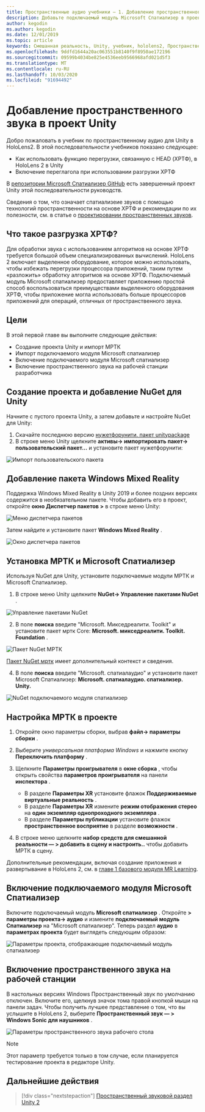 ```yaml
---
title: Пространственные аудио учебники — 1. Добавление пространственного звука в проект
description: Добавьте подключаемый модуль Microsoft Спатиализер в проект Unity, чтобы получить доступ к аппаратной разгрузке HoloLens 2 ХРТФ.
author: kegodin
ms.author: kegodin
ms.date: 12/01/2019
ms.topic: article
keywords: Смешанная реальность, Unity, учебник, hololens2, Пространственный звук
ms.openlocfilehash: 9ddfd1644a20ac063551b8140f9f8950ae172196
ms.sourcegitcommit: 09599b4034be825e4536eeb9566968afd021d5f3
ms.translationtype: MT
ms.contentlocale: ru-RU
ms.lasthandoff: 10/03/2020
ms.locfileid: "91694492"
---
```

# <a name="adding-spatial-audio-to-your-unity-project"></a>Добавление пространственного звука в проект Unity

Добро пожаловать в учебник по пространственному аудио для Unity в HoloLens2. В этой последовательности учебников показано следующее:
* Как использовать функцию перегрузки, связанную с HEAD (ХРТФ), в HoloLens 2 в Unity
* Включение переглагола при использовании разгрузки ХРТФ

В [репозитории Microsoft Спатиализер GitHub](https://github.com/microsoft/spatialaudio-unity) есть завершенный проект Unity этой последовательности руководств. 

Сведения о том, что означает спатиализеие звуков с помощью технологий пространственности на основе ХРТФ и рекомендации по их полезности, см. в статье о [проектировании пространственных звуков](https://docs.microsoft.com/windows/mixed-reality/spatial-sound-design).

## <a name="what-is-hrtf-offload"></a>Что такое разгрузка ХРТФ?
Для обработки звука с использованием алгоритмов на основе ХРТФ требуется большой объем специализированных вычислений. HoloLens 2 включает выделенное оборудование, которое можно использовать, чтобы избежать перегрузки процессора приложений, таким путем «разложить» обработку алгоритмов на основе ХРТФ.  Подключаемый модуль Microsoft спатиализер предоставляет приложению простой способ воспользоваться преимуществами выделенного оборудования ХРТФ, чтобы приложение могла использовать больше процессоров приложений для операций, отличных от пространственного звука.

## <a name="objectives"></a>Цели
В этой первой главе вы выполните следующие действия:
* Создание проекта Unity и импорт МРТК
* Импорт подключаемого модуля Microsoft спатиализер
* Включение подключаемого модуля Microsoft спатиализер
* Включение пространственного звука на рабочей станции разработчика

## <a name="create-a-project-and-add-nuget-for-unity"></a>Создание проекта и добавление NuGet для Unity
Начните с пустого проекта Unity, а затем добавьте и настройте NuGet для Unity:
1. Скачайте последнюю версию [нужетфорунити. пакет unitypackage](https://github.com/GlitchEnzo/NuGetForUnity/releases/latest)
2. В строке меню Unity щелкните **активы-> импортировать пакет-> пользовательский пакет...** и установите пакет нужетфорунити:

![Импорт пользовательского пакета](images/spatial-audio/import-custom-package.png)

## <a name="add-the-windows-mixed-reality-package"></a>Добавление пакета Windows Mixed Reality
Поддержка Windows Mixed Reality в Unity 2019 и более поздних версиях содержится в необязательном пакете. Чтобы добавить его в проект, откройте **окно Диспетчер пакетов >** в строке меню Unity:

![Меню диспетчера пакетов](images/spatial-audio/package-manager-menu.png)

Затем найдите и установите пакет **Windows Mixed Reality** .

![Окно диспетчера пакетов](images/spatial-audio/package-manager-window.png)

## <a name="install-mrtk-and-microsoft-spatializer"></a>Установка МРТК и Microsoft Спатиализер
Используя NuGet для Unity, установите подключаемые модули МРТК и Microsoft Спатиализер.
1. В строке меню Unity щелкните **NuGet-> Управление пакетами NuGet** .

![Управление пакетами NuGet](images/spatial-audio/manage-nuget-packages.png)

2. В поле **поиска** введите "Microsoft. Микседреалити. Toolkit" и установите пакет мртк Core: **Microsoft. микседреалити. Toolkit. Foundation** .

![Пакет NuGet МРТК](images/spatial-audio/mrtk-nuget-package.png)

[Пакет NuGet мртк](https://microsoft.github.io/MixedRealityToolkit-Unity/Documentation/MRTKNuGetPackage.html) имеет дополнительный контекст и сведения.

4. В поле **поиска** введите "Microsoft. спатиалаудио" и установите пакет Microsoft Спатиализер: **Microsoft. спатиалаудио. спатиализер. Unity.**

![NuGet подключаемого модуля спатиализер](images/spatial-audio/spatializer-plugin-nuget.png)

## <a name="set-up-mrtk-in-your-project"></a>Настройка МРТК в проекте

1. Откройте окно параметры сборки, выбрав **файл-> параметры сборки** .

2. Выберите _универсальная платформа Windows_ и нажмите кнопку **Переключить платформу** .

3. Щелкните **Параметры проигрывателя** в **окне сборка** , чтобы открыть свойства **параметров проигрывателя** на панели **инспектора** .
    * В разделе **Параметры XR** установите флажок **Поддерживаемые виртуальные реальность** .
    * В разделе **Параметры XR** измените **режим отображения стерео** на **один экземпляр однопроходного экземпляра** .
    * В разделе **Параметры публикации** установите флажок **пространственное восприятие** в разделе **возможности** .

4. В строке меню щелкните **набор средств для смешанной реальности — > добавить в сцену и настроить..** чтобы добавить МРТК в сцену.

Дополнительные рекомендации, включая создание приложения и развертывание в HoloLens 2, см. в [главе 1 базового модуля MR Learning](../../../mrlearning-base-ch1.md).

## <a name="enable-the-microsoft-spatializer-plugin"></a>Включение подключаемого модуля Microsoft Спатиализер
Включите подключаемый модуль **Microsoft спатиализер** . Откройте **> параметры проекта-> аудио** и измените **подключаемый модуль Спатиализер** на "Microsoft спатиализер". Теперь раздел **аудио** в **параметрах проекта** будет выглядеть следующим образом:

![Параметры проекта, отображающие подключаемый модуль спатиализер](images/spatial-audio/project-settings.png)

## <a name="enable-spatial-audio-on-your-workstation"></a>Включение пространственного звука на рабочей станции
В настольных версиях Windows Пространственный звук по умолчанию отключен. Включите его, щелкнув значок тома правой кнопкой мыши на панели задач. Чтобы получить лучшее представление о том, что вы услышите в HoloLens 2, выберите **Пространственный звук — > Windows Sonic для наушников** .

![Параметры пространственного звука рабочего стола](images/spatial-audio/desktop-audio-settings.png)

> [!NOTE]
> Этот параметр требуется только в том случае, если планируется тестирование проекта в редакторе Unity.

## <a name="next-steps"></a>Дальнейшие действия

> [!div class="nextstepaction"]
> [Пространственный звуковой раздел Unity 2](unity-spatial-audio-ch2.md)

